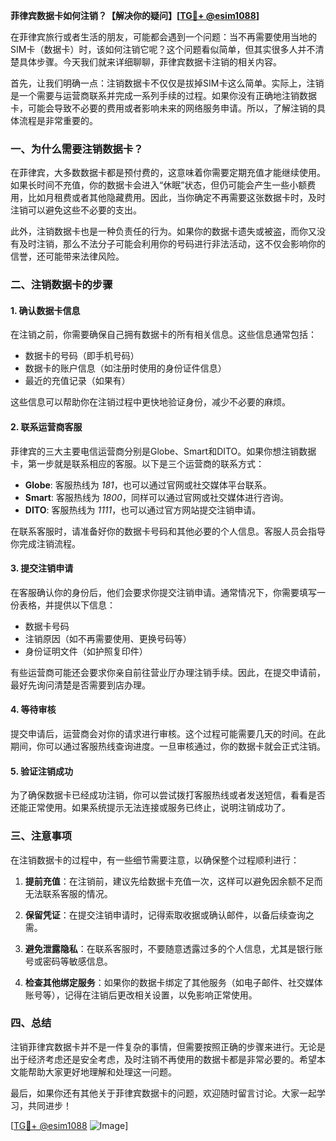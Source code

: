 **菲律宾数据卡如何注销？【解决你的疑问】[[TG💪+ @esim1088](https://t.me/s/esim1088)]**

在菲律宾旅行或者生活的朋友，可能都会遇到一个问题：当不再需要使用当地的SIM卡（数据卡）时，该如何注销它呢？这个问题看似简单，但其实很多人并不清楚具体步骤。今天我们就来详细聊聊，菲律宾数据卡注销的相关内容。

首先，让我们明确一点：注销数据卡不仅仅是拔掉SIM卡这么简单。实际上，注销是一个需要与运营商联系并完成一系列手续的过程。如果你没有正确地注销数据卡，可能会导致不必要的费用或者影响未来的网络服务申请。所以，了解注销的具体流程是非常重要的。

### 一、为什么需要注销数据卡？

在菲律宾，大多数数据卡都是预付费的，这意味着你需要定期充值才能继续使用。如果长时间不充值，你的数据卡会进入“休眠”状态，但仍可能会产生一些小额费用，比如月租费或者其他隐藏费用。因此，当你确定不再需要这张数据卡时，及时注销可以避免这些不必要的支出。

此外，注销数据卡也是一种负责任的行为。如果你的数据卡遗失或被盗，而你又没有及时注销，那么不法分子可能会利用你的号码进行非法活动，这不仅会影响你的信誉，还可能带来法律风险。

### 二、注销数据卡的步骤

#### 1. 确认数据卡信息
在注销之前，你需要确保自己拥有数据卡的所有相关信息。这些信息通常包括：
- 数据卡的号码（即手机号码）
- 数据卡的账户信息（如注册时使用的身份证件信息）
- 最近的充值记录（如果有）

这些信息可以帮助你在注销过程中更快地验证身份，减少不必要的麻烦。

#### 2. 联系运营商客服
菲律宾的三大主要电信运营商分别是Globe、Smart和DITO。如果你想注销数据卡，第一步就是联系相应的客服。以下是三个运营商的联系方式：

- **Globe**: 客服热线为 *181*，也可以通过官网或社交媒体平台联系。
- **Smart**: 客服热线为 *1800*，同样可以通过官网或社交媒体进行咨询。
- **DITO**: 客服热线为 *1111*，也可以通过官方网站提交注销申请。

在联系客服时，请准备好你的数据卡号码和其他必要的个人信息。客服人员会指导你完成注销流程。

#### 3. 提交注销申请
在客服确认你的身份后，他们会要求你提交注销申请。通常情况下，你需要填写一份表格，并提供以下信息：
- 数据卡号码
- 注销原因（如不再需要使用、更换号码等）
- 身份证明文件（如护照复印件）

有些运营商可能还会要求你亲自前往营业厅办理注销手续。因此，在提交申请前，最好先询问清楚是否需要到店办理。

#### 4. 等待审核
提交申请后，运营商会对你的请求进行审核。这个过程可能需要几天的时间。在此期间，你可以通过客服热线查询进度。一旦审核通过，你的数据卡就会正式注销。

#### 5. 验证注销成功
为了确保数据卡已经成功注销，你可以尝试拨打客服热线或者发送短信，看看是否还能正常使用。如果系统提示无法连接或服务已终止，说明注销成功了。

### 三、注意事项

在注销数据卡的过程中，有一些细节需要注意，以确保整个过程顺利进行：

1. **提前充值**：在注销前，建议先给数据卡充值一次，这样可以避免因余额不足而无法联系客服的情况。
   
2. **保留凭证**：在提交注销申请时，记得索取收据或确认邮件，以备后续查询之需。

3. **避免泄露隐私**：在联系客服时，不要随意透露过多的个人信息，尤其是银行账号或密码等敏感信息。

4. **检查其他绑定服务**：如果你的数据卡绑定了其他服务（如电子邮件、社交媒体账号等），记得在注销后更改相关设置，以免影响正常使用。

### 四、总结

注销菲律宾数据卡并不是一件复杂的事情，但需要按照正确的步骤来进行。无论是出于经济考虑还是安全考虑，及时注销不再使用的数据卡都是非常必要的。希望本文能帮助大家更好地理解和处理这一问题。

最后，如果你还有其他关于菲律宾数据卡的问题，欢迎随时留言讨论。大家一起学习，共同进步！

[[TG💪+ @esim1088](https://t.me/s/esim1088) ![Image](https://i.postimg.cc/4NQfJmqS/Snipaste-2025-05-13-00-14-12.png)]